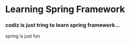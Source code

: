 # Learning Spring Framework
### codiz is just tring to learn spring framework...
spring is just fun
